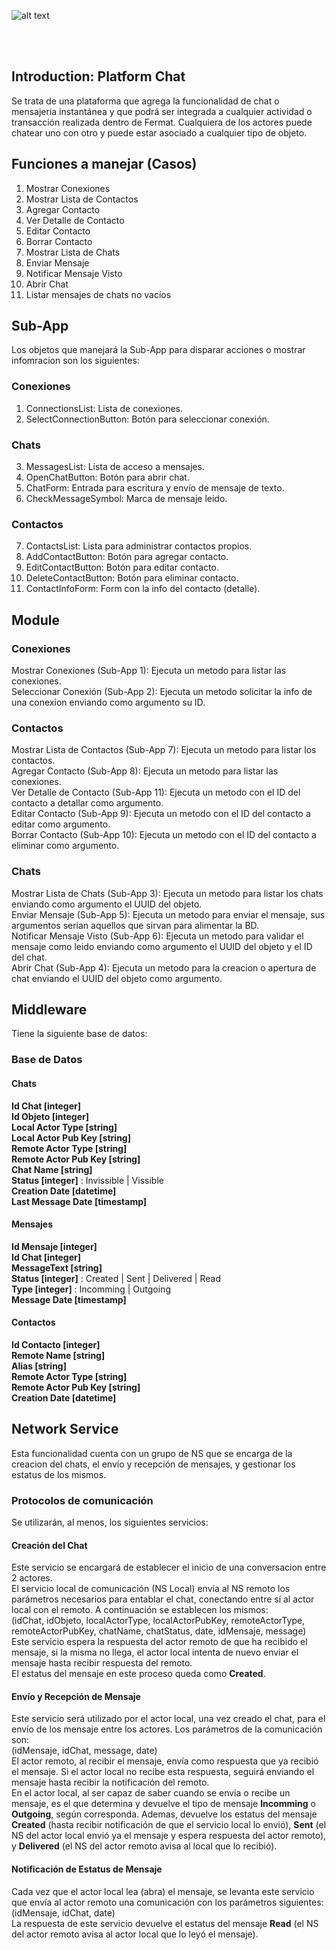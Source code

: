 ![alt text](https://github.com/bitDubai/media-kit/blob/master/Readme%20Image/Fermat%20Logotype/Fermat_Logo_3D.png "Fermat
Logo")

<br><br>
## Introduction: Platform Chat
Se trata de una plataforma que agrega la funcionalidad de chat o mensajeria instantánea y que podrá ser integrada a cualquier actividad o transacción realizada dentro de Fermat. Cualquiera de los actores puede chatear uno con otro y puede estar asociado a cualquier tipo de objeto.<br>

## Funciones a manejar (Casos)

1. Mostrar Conexiones<br>
2. Mostrar Lista de Contactos<br>
3. Agregar Contacto<br>
4. Ver Detalle de Contacto<br>
5. Editar Contacto<br>
6. Borrar Contacto<br>
7. Mostrar Lista de Chats<br>
8. Enviar Mensaje<br>
9. Notificar Mensaje Visto<br>
10. Abrir Chat<br>
11. Listar mensajes de chats no vacíos<br>

## Sub-App

Los objetos que manejará la Sub-App para disparar acciones o mostrar infomracion son los siguientes:<br>
### Conexiones
1. ConnectionsList: Lista de conexiones.<br>
2. SelectConnectionButton: Botón para seleccionar conexión.<br>

### Chats
3. MessagesList: Lista de acceso a mensajes.<br>
4. OpenChatButton: Botón para abrir chat.<br>
5. ChatForm: Entrada para escritura y envío de mensaje de texto.<br>
6. CheckMessageSymbol: Marca de mensaje leido.<br>

### Contactos
7. ContactsList: Lista para administrar contactos propios.<br>
8. AddContactButton: Botón para agregar contacto.<br>
9. EditContactButton: Botón para editar contacto.<br>
10. DeleteContactButton: Botón para eliminar contacto.<br>
11. ContactInfoForm: Form con la info del contacto (detalle).<br>

## Module
### Conexiones
Mostrar Conexiones (Sub-App 1): Ejecuta un metodo para listar las conexiones.<br>
Seleccionar Conexión (Sub-App 2): Ejecuta un metodo solicitar la info de una conexion enviando como argumento su ID.<br>
### Contactos
Mostrar Lista de Contactos (Sub-App 7): Ejecuta un metodo para listar los contactos.<br>
Agregar Contacto (Sub-App 8): Ejecuta un metodo para listar las conexiones.<br>
Ver Detalle de Contacto (Sub-App 11): Ejecuta un metodo con el ID del contacto a detallar como argumento. <br>
Editar Contacto (Sub-App 9): Ejecuta un metodo con el ID del contacto a editar como argumento. <br>
Borrar Contacto (Sub-App 10): Ejecuta un metodo con el ID del contacto a eliminar como argumento. <br>
### Chats
Mostrar Lista de Chats (Sub-App 3): Ejecuta un metodo para listar los chats enviando como argumento el UUID del objeto.<br>
Enviar Mensaje (Sub-App 5): Ejecuta un metodo para enviar el mensaje, sus argumentos serian aquellos que sirvan para alimentar la BD.<br>
Notificar Mensaje Visto (Sub-App 6): Ejecuta un metodo para validar el mensaje como leido enviando como argumento el UUID del objeto y el ID del chat. <br>
Abrir Chat (Sub-App 4): Ejecuta un metodo para la creacion o apertura de chat enviando el UUID del objeto como argumento.<br>

## Middleware

Tiene la siguiente base de datos:
### Base de Datos

#### Chats<br>
**Id Chat [integer]** <br>
**Id Objeto [integer]**<br>
**Local Actor Type [string]**<br>
**Local Actor Pub Key [string]**<br>
**Remote Actor Type [string]**<br>
**Remote Actor Pub Key [string]**<br>
**Chat Name [string]**<br>
**Status [integer]** : Invissible | Vissible<br>
**Creation Date [datetime]**<br>
**Last Message Date [timestamp]**<br>

#### Mensajes<br>
**Id Mensaje [integer]**<br>
**Id Chat [integer]**<br>
**MessageText [string]**<br>
**Status [integer]** : Created | Sent | Delivered | Read<br>
**Type [integer]** : Incomming | Outgoing<br>
**Message Date [timestamp]**<br>

#### Contactos<br>
**Id Contacto [integer]**<br>
**Remote Name [string]**<br>
**Alias [string]**<br>
**Remote Actor Type [string]**<br>
**Remote Actor Pub Key [string]**<br>
**Creation Date [datetime]**<br>

## Network Service
Esta funcionalidad cuenta con un grupo de NS que se encarga de la creacion del chats, el envío y recepción de mensajes, y gestionar los estatus de los mismos. <br>

### Protocolos de comunicación
Se utilizarán, al menos, los siguientes servicios:<br>

#### Creación del Chat
Este servicio se encargará de establecer el inicio de una conversacion entre 2 actores.<br>
El servicio local de comunicación (NS Local) envía al NS remoto los parámetros necesarios para entablar el chat, conectando entre sí al actor local con el remoto. A continuación se establecen los mismos:<br>
(idChat, idObjeto, localActorType, localActorPubKey, remoteActorType, remoteActorPubKey, chatName, chatStatus, date, idMensaje, message) <br>
Este servicio espera la respuesta del actor remoto de que ha recibido el mensaje, si la misma no llega, el actor local intenta de nuevo enviar el mensaje hasta recibir respuesta del remoto. <br>
El estatus del mensaje en este proceso queda como **Created**. <br>

#### Envío y Recepción de Mensaje
Este servicio será utilizado por el actor local, una vez creado el chat, para el envío de los mensaje entre los actores. Los parámetros de la comunicación son:<br> 
(idMensaje, idChat, message, date) <br>
El actor remoto, al recibir el mensaje, envía como respuesta que ya recibió el mensaje. Si el actor local no recibe esta respuesta, seguirá enviando el mensaje hasta recibir la notificación del remoto. <br>
En el actor local, al ser capaz de saber cuando se envia o recibe un mensaje, es el que determina y devuelve el tipo de mensaje **Incomming** o **Outgoing**, según corresponda. Ademas, devuelve los estatus del mensaje **Created** (hasta recibir notificación de que el servicio local lo envió), **Sent** (el NS del actor local envió ya el mensaje y espera respuesta del actor remoto), y **Delivered** (el NS del actor remoto avisa al local que lo recibió).<br>

#### Notificación de Estatus de Mensaje
Cada vez que el actor local lea (abra) el mensaje, se levanta este servicio que envía al actor remoto una comunicación con los parámetros siguientes: <br>
(idMensaje, idChat, date)  <br>
La respuesta de este servicio devuelve el estatus del mensaje **Read** (el NS del actor remoto avisa al actor local que lo leyó el mensaje).<br>
